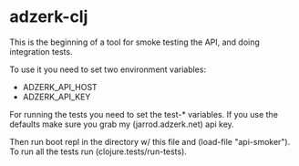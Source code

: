 # adzerk-clj

This is the beginning of a tool for smoke testing the API, and doing integration tests.

To use it you need to set two environment variables:
  - ADZERK_API_HOST
  - ADZERK_API_KEY

For running the tests you need to set the test-* variables. If you use the
defaults make sure you grab my (jarrod.adzerk.net) api key.

Then run boot repl in the directory w/ this file and (load-file "api-smoker").
To run all the tests run (clojure.tests/run-tests).

